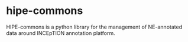 # hipe-commons
HIPE-commons is a python library for the management of NE-annotated data around INCEpTION annotation platform.
